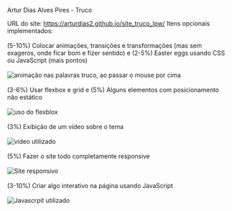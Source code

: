 Artur Dias Alves Pires - Truco

URL do site: https://arturdias2.github.io/site_truco_lpw/
Itens opcionais implementados:<br><br>
      (5-10%) Colocar animações, transições e transformações (mas sem exageros, onde ficar bom e fizer sentido) e (2-5%) Easter eggs usando CSS ou JavaScript (mais pontos)<br><br>
    ![animação nas palavras truco, ao passar o mouse por cima](prints_itensopcionais/animacao.png)<br><br>
      (3-6%) Usar flexbox e grid e (5%) Alguns elementos com posicionamento não estático<br><br>
    ![uso do flexblox](prints_itensopcionais/flexbox.png)<br><br>
     (3%) Exibição de um vídeo sobre o tema<br><br>
    ![video utilizado](prints_itensopcionais/video.png)<br><br>
     (5%) Fazer o site todo completamente responsive<br><br>
    ![Site responsivo](prints_itensopcionais/responsivo.png)<br><br>
    (3-10%) Criar algo interativo na página usando JavaScript<br><br>
    ![Javascrpit utilizado](prints_itensopcionais/javascript.png)
